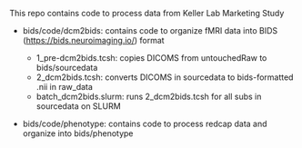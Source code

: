This repo contains code to process data from Keller Lab Marketing Study

- bids/code/dcm2bids: contains code to organize fMRI data into BIDS (https://bids.neuroimaging.io/) format
  - 1_pre-dcm2bids.tcsh: copies DICOMS from untouchedRaw to bids/sourcedata
  - 2_dcm2bids.tcsh: converts DICOMS in sourcedata to bids-formatted .nii in raw_data
  - batch_dcm2bids.slurm: runs 2_dcm2bids.tcsh for all subs in sourcedata on SLURM

- bids/code/phenotype: contains code to process redcap data and organize into bids/phenotype
